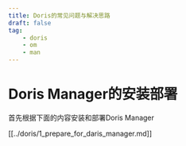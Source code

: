 ```yaml
---
title: Doris的常见问题与解决思路
draft: false
tag:
    - doris
    - om
    - man
---
```

# Doris Manager的安装部署

首先根据下面的内容安装和部署Doris Manager

[[../doris/1_prepare_for_daris_manager.md]]

